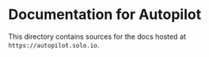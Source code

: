 # Documentation for Autopilot

This directory contains sources for the docs hosted at `https://autopilot.solo.io`. 